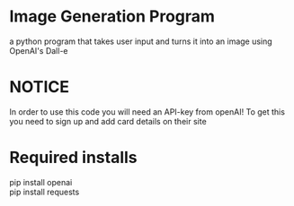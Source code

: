 # Image Generation Program
 a python program that takes user input and turns it into an image using OpenAI's Dall-e

# NOTICE
 In order to use this code you will need an API-key from openAI! To get this you need to sign up and add card details on their site

# Required installs
 pip install openai \
 pip install requests
